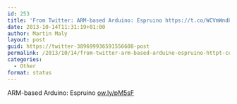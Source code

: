 ```yaml
---
id: 253
title: 'From Twitter: ARM-based Arduino: Espruino https://t.co/WCVmWnd84g'
date: 2013-10-14T11:31:19+01:00
author: Martin Maly
layout: post
guid: https://twitter-389699936591556608-post
permalink: /2013/10/14/from-twitter-arm-based-arduino-espruino-httpt-cowcvmwnd84g/
categories:
  - Other
format: status
---
```

ARM-based Arduino: Espruino [ow.ly/pM5sF](https://ow.ly/pM5sF)